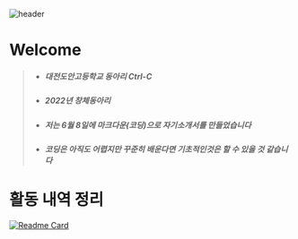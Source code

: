 ![header](https://capsule-render.vercel.app/api?type=waving&text=Hello&desc=happy&fontSize=50&fontAlignY=35&descAlign=53)

# Welcome
> - ##### 대전도안고등학교 동아리 Ctrl-C
>  - ##### 2022년 창체동아리
>  - ##### 저는 6월 8일에 마크다운(코딩)으로 자기소개서를 만들었습니다
>  - ##### 코딩은 아직도 어렵지만 꾸준히 배운다면 기초적인것은 할 수 있을 것 같습니다

# 활동 내역 정리
[![Readme Card](https://github-readme-stats.vercel.app/api/pin/?username=Lifecream&repo=2022-Ctrl-C-Activities)](http://github.com/Lifecream/2022-Ctrl-C-Activities)
